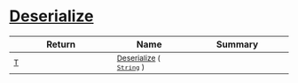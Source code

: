 # [Deserialize](./NetCoreSerializationHelper-100664083.md)



| Return | Name | Summary | 
| --- | --- | --- | 
| <sub>[T](./NetCoreSerializationHelper-100664083.md)</sub><img width=200/>| <sub>[Deserialize](./NetCoreSerializationHelper-100664083.md) ( [`String`](https://docs.microsoft.com/en-us/dotnet/api/System.String) )</sub>| <sub></sub><img width=200/>| <br>


